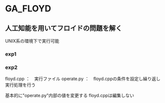 # GA_FLOYD
## 人工知能を用いてフロイドの問題を解く

UNIX系の環境下で実行可能

### exp1


### exp2

floyd.cpp ：　実行ファイル
operate.py ：　floyd.cppの条件を設定し繰り返し実行処理を行う

基本的に"operate.py"内部の値を変更する
floyd.cppは編集しない

